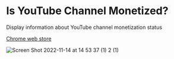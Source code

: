 # Is YouTube Channel Monetized?

Display information about YouTube channel monetization status

[Chrome web store](https://chrome.google.com/webstore/detail/is-youtube-channel-moneti/fimmmbaooeckajklhkfnfcoahlncoikn?hl=en-US)

![Screen Shot 2022-11-14 at 14 53 37 (1) 2 (1)](https://user-images.githubusercontent.com/22131959/224645021-3ce817eb-fd3a-4aab-bdde-9913db49b6f0.png)

